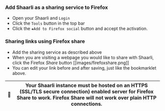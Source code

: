 ### Add Shaarli as a sharing service to Firefox

 * Open your Shaarli and `Login`
 * Click the `Tools` button in the top bar
 * Click the `✚Add to Firefox social` button and accept the activation.


### Sharing links using Firefox share

 * Add the sharing service as described above
 * When you are visiting a webpage you would like to share with Shaarli, click the Firefox _Share_ button [[images/firefoxshare.png]]
 * You can edit your link before and after saving, just like the bookmarklet above.

|     | Your Shaarli instance must be hosted on an HTTPS (SSL/TLS secure connection) enabled server for Firefox Share to work. Firefox Share will not work over plain HTTP connections. |
|------|-------------------------------------------------------------------------------|
